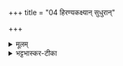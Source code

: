 +++
title = "04 हिरण्यकक्ष्यान् सुधुरान्"

+++


<details><summary>मूलम्</summary>

हि॒र॒ण्य॒क॒क्ष्यान् सु॒धुरान्॑ हिरण्या॒ख्षान॑यश्श॒फान् ।  
अश्वा॑न॒नश्य॑तो दा॒न॒य्ँय॒मो रा॑जाभि॒ तिष्ठ॑ति ।
</details>

<details><summary>भट्टभास्कर-टीका</summary>

8हिरण्यकक्ष्यान् हिरण्योदरपार्श्वान् सुधुरान् शोभनयुगान् हिरण्याक्षान् हिरण्यवर्णाक्षान् अयश्शफान् अयोवद् दृढखुरान् एवम्भूतान् अश्वान् अनश्यतो ऽविनाशितान् दीयत इति दानं बहवोऽश्वा एकं दानम् एवम्भूतान् अश्वान् दानं यमो राजा अभितिष्ठति । यमस्य एकमेव दानम् एवं विधमिति स्तुतिः ॥  
</details>

